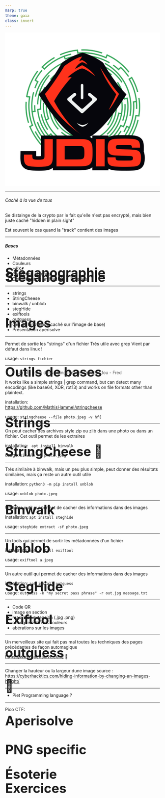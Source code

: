 ```yaml
---
marp: true
theme: gaia
class: invert
---
```

<!-- footer: Frédéric Bilodeau -->

![bg right:25% fit](../Images/logo_jdis.png)

<style scoped>h1 {font-size: 300%;position:absolute; margin:25% 0;}</style>

# Stéganographie

---
<!-- paginate: true -->
<!-- header: Introduction -->
<!-- footer: "" -->
# Stéganographie
###### Caché à la vue de tous
<!-- ###### C'est Quoi ?  -->

Se distainge de la crypto par le fait qu'elle n'est pas encrypté, mais bien juste caché "hidden in plain sight"

Est souvent le cas quand la "track" contient des images

---
# Images

##### Bases
- Métadonnées
- Couleurs
- HEX   
- Pixels non affichés   <!-- https://cyberhacktics.com/hiding-information-by-changing-an-images-height/ -->
- Données style archive zip à l'interieur


--- 
# Outils de bases
- strings
- StringCheese
- binwalk / unblob
- stegHide
- exiftools
- outguess
- Oeil de lynx (code caché sur l'image de base)
- Présentation aperisolve  <!-- https://www.aperisolve.com/cheatsheet -->

---
<!-- header: Outils -->
# Strings

Permet de sortie les "strings" d'un fichier 
Très utile avec grep
Vient par défaut dans linux !

usage:
``` strings fichier ```


---
# StringCheese :watermelon:

> Un ptit coup dans stringcheese c'est pas fou - Fred

It works like a simple strings | grep command, but can detect many encodings (like base64, XOR, rot13) and works on file formats other than plaintext.

installation:  
https://github.com/MathisHammel/stringcheese

usage:
``` stringcheese --file photo.jpeg -v hf{ ```

---
# Binwalk

On peut cacher des archives style zip ou zlib dans une photo ou dans un fichier. Cet outil permet de les extraires

installation:
``` apt install binwalk```

usage:
``` binwalk -e photo.jpeg ```

---
# Unblob
Très similaire à binwalk, mais un peu plus simple, peut donner des résultats similaires, mais ça reste un autre outil utile

installation:
``` python3 -m pip install unblob ```

usage:
``` unblob photo.jpeg ```


---
# StegHide
Un autre outil qui permet de cacher des informations dans des images

installation:
``` apt install steghide ```

usage:
``` steghide extract -sf photo.jpeg ```

---
# Exiftool
Un tools qui permet de sortir les métadonnées d'un fichier

installation:
``` apt install exiftool ```

usage:
``` exiftool a.jpeg ```

---
# outguess
Un autre outil qui permet de cacher des informations dans des images

 
installation:
 ``` apt install outguess ```

usage:
``` outguess -k "my secret pass phrase" -r out.jpg message.txt ```



---
# :eyes:

- Code QR
- image en section
- mauvaise extension (.jpg .png)
- changements des couleurs
- abérations sur les images 

---
# Aperisolve
Un merveilleux site qui fait pas mal toutes les techniques des pages précédantes de façon automagique 

https://www.aperisolve.com/ :watermelon:

---
# PNG specific
Changer la hauteur ou la largeur dune image 
source :
https://cyberhacktics.com/hiding-information-by-changing-an-images-height/

--- 
<!-- header: Wild stuffs -->
# Ésoterie

- Piet Programming language ?


--- 
<!-- header: Exercices -->
# Exercices
Pico CTF:


